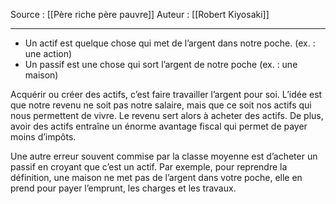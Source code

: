 Source : [[Père riche père pauvre]]
Auteur : [[Robert Kiyosaki]]
***

* Un actif est quelque chose qui met de l’argent dans notre poche. (ex. : une action)
* Un passif est une chose qui sort l’argent de notre poche (ex. : une maison)

Acquérir ou créer des actifs, c’est faire travailler l’argent pour soi.
L’idée est que notre revenu ne soit pas notre salaire, mais que ce soit nos actifs qui nous permettent de vivre.
Le revenu sert alors à acheter des actifs.
De plus, avoir des actifs entraîne un énorme avantage fiscal qui permet de payer moins d’impôts. 

Une autre erreur souvent commise par la classe moyenne est d’acheter un passif en croyant que c’est un actif. 
Par exemple, pour reprendre la définition, une maison ne met pas de l’argent dans votre poche, elle en prend pour payer l’emprunt, les charges et les travaux.